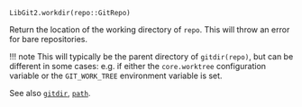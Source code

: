 ```
LibGit2.workdir(repo::GitRepo)
```

Return the location of the working directory of `repo`. This will throw an error for bare repositories.

!!! note
    This will typically be the parent directory of `gitdir(repo)`, but can be different in some cases: e.g. if either the `core.worktree` configuration variable or the `GIT_WORK_TREE` environment variable is set.


See also [`gitdir`](@ref), [`path`](@ref).
